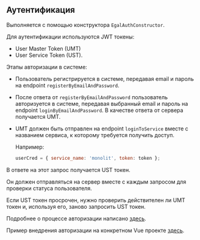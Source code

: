 ## Аутентификация

Выполняется с помощью конструктора `EgalAuthConstructor`.

Для аутентификации используются JWT токены:
- User Master Token (UMT)
- User Service Token (UST).

Этапы авторизации в системе:
- Пользователь регистрируется в системе, передавая email и пароль на
  endpoint `registerByEmailAndPassword`.
- После ответа от `registerByEmailAndPassword` пользователь авторизуется
  в системе, передавая выбранный email и пароль на endpoint
  `loginByEmailAndPassword`. В качестве ответа от сервера получается
  UMT.
- UMT должен быть отправлен на endpoint `loginToService` вместе с
  названием сервиса, к которому требуется получить доступ.

  Например:

  ```javascript
  userCred = { service_name: 'monolit', token: token };
  ```

В ответе на этот запрос получается UST токен.

Он должен отправляться на сервер вместе с каждым запросом для проверки
статуса пользователя.

Если UST токен просрочен, нужно проверить действителен ли UMT токен и,
используя его, заново запросить UST токен.

Подробнее о процессе авторизации написано
[здесь](/server/autorization.md).

Пример внедрения авторизации на конкретном Vue проекте
[здесь](/client/example_auth.md).

